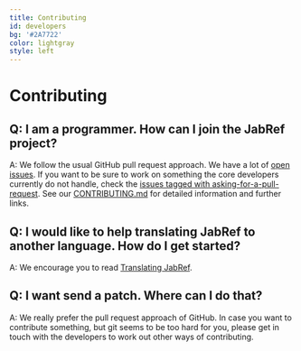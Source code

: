 ```yaml
---
title: Contributing
id: developers
bg: '#2A7722'
color: lightgray
style: left
---
```


# Contributing

## Q: I am a programmer. How can I join the JabRef project?

A: We follow the usual GitHub pull request approach.
We have a lot of [open issues](https://github.com/JabRef/jabref/issues).
If you want to be sure to work on something the core developers currently do not handle, check the [issues tagged with asking-for-a-pull-request](https://github.com/JabRef/jabref/labels/asking-for-a-pull-request).
See our [CONTRIBUTING.md](https://github.com/JabRef/jabref/blob/master/CONTRIBUTING.md) for detailed information and further links.

## Q: I would like to help translating JabRef to another language. How do I get started?

A: We encourage you to read [Translating JabRef](https://github.com/JabRef/jabref/wiki/Translating-JabRef).

## Q: I want send a patch. Where can I do that?

A: We really prefer the pull request approach of GitHub.
In case you want to contribute something, but git seems to be too hard for you, please get in touch with the developers to work out other ways of contributing.

